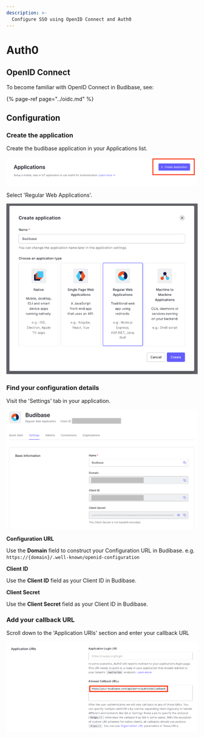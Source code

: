 ```yaml
---
description: >-
  Configure SSO using OpenID Connect and Auth0
---
```


# Auth0

## OpenID Connect

To become familiar with OpenID Connect in Budibase, see:

{% page-ref page="../oidc.md" %}

## Configuration

### Create the application

Create the budibase application in your Applications list.

![](../../../.gitbook/assets/authentication/oidc-examples/auth0/create-application.png)

Select 'Regular Web Applications'.

![](../../../.gitbook/assets/authentication/oidc-examples/auth0/regular-web.png)

### Find your configuration details
Visit the 'Settings' tab in your application.

![](../../../.gitbook/assets/authentication/oidc-examples/auth0/copy-details.png)

**Configuration URL** 

Use the **Domain** field to construct your Configuration URL in Budibase.
e.g. `https://{domain}/.well-known/openid-configuration`

**Client ID**

Use the **Client ID** field as your Client ID in Budibase.

**Client Secret**

Use the **Client Secret** field as your Client ID in Budibase.

### Add your callback URL

Scroll down to the 'Application URIs' section and enter your callback URL

![](../../../.gitbook/assets/authentication/oidc-examples/auth0/callback.png)